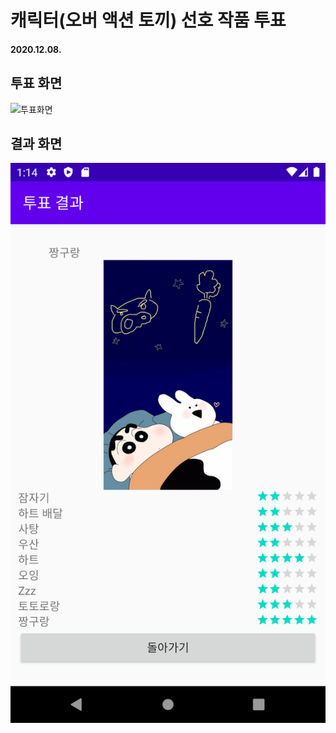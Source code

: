 # 캐릭터(오버 액션 토끼) 선호 작품 투표

#### 2020.12.08.

## 투표 화면

![투표화면](https://user-images.githubusercontent.com/51290739/115133950-07dd5500-a047-11eb-813d-530ccee53cdd.gif)

## 결과 화면

![결과화면](https://github.com/jiyeong1004/MirimVoteRenoir/blob/master/result.png)
